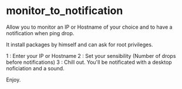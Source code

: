 # monitor_to_notification
Allow you to monitor an IP or Hostname of your choice and to have a notification when ping drop.

It install packages by himself and can ask for root privileges.

1 : Enter your IP or Hostname
2 : Set your sensibility (Number of drops before notifications)
3 : Chill out. You'll be notificated with a desktop noficiation and a sound.

Enjoy.
